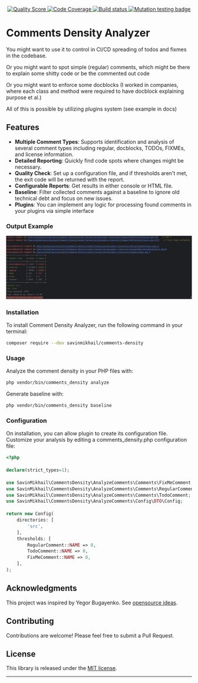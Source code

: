 <p align="center">
    <a href="https://scrutinizer-ci.com/g/savinmikhail/Comments-Density/?branch=main">
        <img src="https://scrutinizer-ci.com/g/savinmikhail/Comments-Density/badges/quality-score.png?b=main" alt="Quality Score">
    </a>
    <a href="https://scrutinizer-ci.com/g/savinmikhail/Comments-Density/?branch=main">
        <img src="https://scrutinizer-ci.com/g/savinmikhail/Comments-Density/badges/coverage.png?b=main" alt="Code Coverage">
    </a>
    <a href="https://scrutinizer-ci.com/g/savinmikhail/Comments-Density/?branch=main">
        <img src="https://scrutinizer-ci.com/g/savinmikhail/Comments-Density/badges/build.png?b=main" alt="Build status">
    </a>
    <a href="https://dashboard.stryker-mutator.io/reports/github.com/savinmikhail/Comments-Density/main">
        <img src="https://img.shields.io/endpoint?style=flat&amp;url=https%3A%2F%2Fbadge-api.stryker-mutator.io%2Fgithub.com%2Fsavinmikhail%2FComments-Density%2Fmain" alt="Mutation testing badge">
    </a>
</p>

# Comments Density Analyzer

You might want to use it to control in CI/CD spreading of todos and fixmes in the codebase.

Or you might want to spot simple (regular) comments, which might be there to explain some shitty code or be the commented out code

Or you might want to enforce some docblocks (I worked in companies, where each class and method were required to have docblock explaining purpose et al.)

All of this is possible by utilizing plugins system (see example in docs)

## Features

- **Multiple Comment Types**: Supports identification and analysis of several comment types including regular, 
docblocks, TODOs, FIXMEs, and license information.
- **Detailed Reporting**: Quickly find code spots where changes might be necessary.
- **Quality Check**: Set up a configuration file, and if thresholds aren't met, the exit code will be returned with the report.
- **Configurable Reports**:  Get results in either console or HTML file.
- **Baseline**:  Filter collected comments against a baseline to ignore old technical debt and focus on new issues.
- **Plugins**: You can implement any logic for processing found comments in your plugins via simple interface

### Output Example 
![Output Example](./example_for_readme.png)

### Installation

To install Comment Density Analyzer, run the following command in your terminal:

```bash
composer require --dev savinmikhail/comments-density
```

### Usage

Analyze the comment density in your PHP files with:

```bash
php vendor/bin/comments_density analyze
```

Generate baseline with:
```bash
php vendor/bin/comments_density baseline
```

### Configuration

On installation, you can allow plugin to create its configuration file.
Customize your analysis by editing a comments_density.php configuration file:

```php
<?php

declare(strict_types=1);

use SavinMikhail\CommentsDensity\AnalyzeComments\Comments\FixMeComment;
use SavinMikhail\CommentsDensity\AnalyzeComments\Comments\RegularComment;
use SavinMikhail\CommentsDensity\AnalyzeComments\Comments\TodoComment;
use SavinMikhail\CommentsDensity\AnalyzeComments\Config\DTO\Config;

return new Config(
    directories: [
        'src',
    ],
    thresholds: [
        RegularComment::NAME => 0,
        TodoComment::NAME => 0,
        FixMeComment::NAME => 0,
    ],
);

```

## Acknowledgments

This project was inspired by Yegor Bugayenko. See [opensource ideas](https://gist.github.com/yegor256/5bddb12ce88a6cba44d578c567031508).

## Contributing

Contributions are welcome! Please feel free to submit a Pull Request.

## License

This library is released under the [MIT license](LICENSE).

___
    